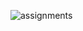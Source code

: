 ![assignments](https://github.com/shreeshailaya/c-dac/blob/main/Core%20Java/Media/Assignments/9-7.png)



